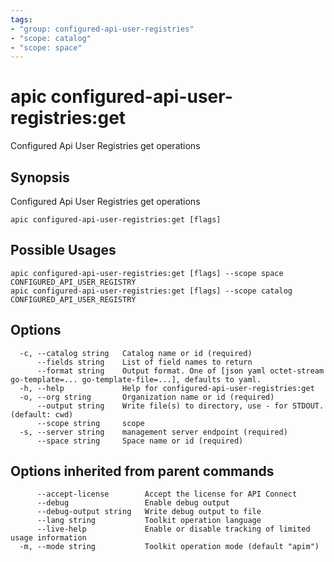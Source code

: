 ```yaml
---
tags:
- "group: configured-api-user-registries"
- "scope: catalog"
- "scope: space"
---
```

# apic configured-api-user-registries:get

Configured Api User Registries get operations

## Synopsis

Configured Api User Registries get operations

```
apic configured-api-user-registries:get [flags]
```

## Possible Usages

```
apic configured-api-user-registries:get [flags] --scope space CONFIGURED_API_USER_REGISTRY
apic configured-api-user-registries:get [flags] --scope catalog CONFIGURED_API_USER_REGISTRY
```

## Options

```
  -c, --catalog string   Catalog name or id (required)
      --fields string    List of field names to return
      --format string    Output format. One of [json yaml octet-stream go-template=... go-template-file=...], defaults to yaml.
  -h, --help             Help for configured-api-user-registries:get
  -o, --org string       Organization name or id (required)
      --output string    Write file(s) to directory, use - for STDOUT. (default: cwd)
      --scope string     scope
  -s, --server string    management server endpoint (required)
      --space string     Space name or id (required)
```

## Options inherited from parent commands

```
      --accept-license        Accept the license for API Connect
      --debug                 Enable debug output
      --debug-output string   Write debug output to file
      --lang string           Toolkit operation language
      --live-help             Enable or disable tracking of limited usage information
  -m, --mode string           Toolkit operation mode (default "apim")
```
